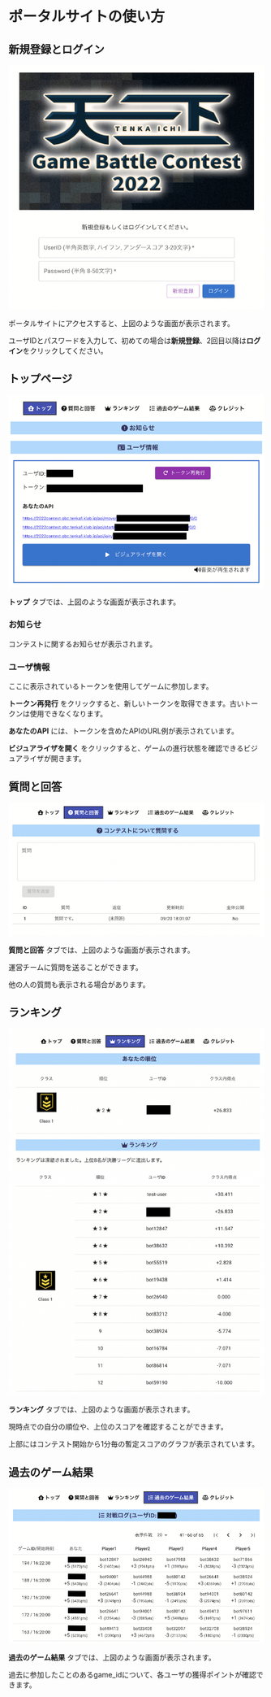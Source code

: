 ポータルサイトの使い方
====
## 新規登録とログイン
![ログインページ](/img/portal_login.png)

ポータルサイトにアクセスすると、上図のような画面が表示されます。

ユーザIDとパスワードを入力して、初めての場合は**新規登録**、2回目以降は**ログイン**をクリックしてください。

## トップページ
![トップページ](/img/portal_top.png)

**トップ** タブでは、上図のような画面が表示されます。

### お知らせ
コンテストに関するお知らせが表示されます。


### ユーザ情報
ここに表示されているトークンを使用してゲームに参加します。

**トークン再発行** をクリックすると、新しいトークンを取得できます。古いトークンは使用できなくなります。

**あなたのAPI** には、トークンを含めたAPIのURL例が表示されています。

**ビジュアライザを開く** をクリックすると、ゲームの進行状態を確認できるビジュアライザが開きます。

## 質問と回答
![質問と回答ページ](/img/portal_clar.png)

**質問と回答** タブでは、上図のような画面が表示されます。

運営チームに質問を送ることができます。

他の人の質問も表示される場合があります。

## ランキング
![ランキングページ](/img/portal_ranking.png)

**ランキング** タブでは、上図のような画面が表示されます。

現時点での自分の順位や、上位のスコアを確認することができます。

上部にはコンテスト開始から1分毎の暫定スコアのグラフが表示されています。

## 過去のゲーム結果
![過去のゲーム結果](/img/portal_history.png)

**過去のゲーム結果** タブでは、上図のような画面が表示されます。

過去に参加したことのあるgame_idについて、各ユーザの獲得ポイントが確認できます。